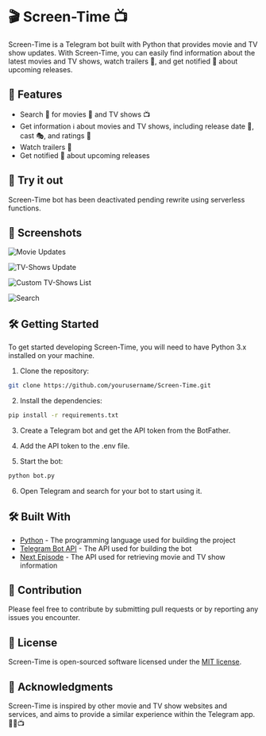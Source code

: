 # 🎬 Screen-Time 📺

Screen-Time is a Telegram bot built with Python that provides movie and TV show updates. With Screen-Time, you can easily find information about the latest movies and TV shows, watch trailers 🍿, and get notified 📩 about upcoming releases.

## 🚀 Features

- Search 🔎 for movies 🎥 and TV shows 📺
- Get information ℹ️ about movies and TV shows, including release date 📅, cast 🎭, and ratings 🌟
- Watch trailers 🍿
- Get notified 📩 about upcoming releases

## 📣 Try it out

Screen-Time bot has been deactivated pending rewrite using serverless functions.

## 📸 Screenshots

![Movie Updates](https://imgur.com/ihpE15N.png "Movie Updates")

![TV-Shows Update](https://imgur.com/RKpwQ4y.png "TV-Shows Updates")

![Custom TV-Shows List](https://imgur.com/AtgARoq.png "Custom TV-Shows List")

![Search](https://imgur.com/J0ySlOI.png "Search")

## 🛠️ Getting Started

To get started developing Screen-Time, you will need to have Python 3.x installed on your machine.

1. Clone the repository:

```bash
git clone https://github.com/yourusername/Screen-Time.git
```

2. Install the dependencies:

```bash
pip install -r requirements.txt
```

3. Create a Telegram bot and get the API token from the BotFather.

4. Add the API token to the .env file.

5. Start the bot:

```bash
python bot.py
```

6. Open Telegram and search for your bot to start using it.

## 🛠️ Built With

- [Python](https://www.python.org/) - The programming language used for building the project
- [Telegram Bot API](https://core.telegram.org/bots/api) - The API used for building the bot
- [Next Episode](https://next-episode.net/) - The API used for retrieving movie and TV show information

## 👥 Contribution

Please feel free to contribute by submitting pull requests or by reporting any issues you encounter.

## 📝 License

Screen-Time is open-sourced software licensed under the [MIT license](https://opensource.org/licenses/MIT).

## 🙏 Acknowledgments

Screen-Time is inspired by other movie and TV show websites and services, and aims to provide a similar experience within the Telegram app. 🤖🍿📺
